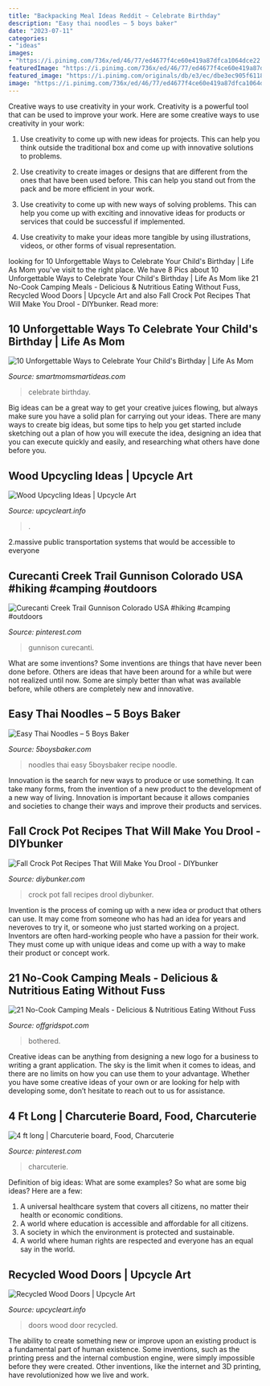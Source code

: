 ```yaml
---
title: "Backpacking Meal Ideas Reddit ~ Celebrate Birthday"
description: "Easy thai noodles – 5 boys baker"
date: "2023-07-11"
categories:
- "ideas"
images:
- "https://i.pinimg.com/736x/ed/46/77/ed4677f4ce60e419a87dfca1064dce22.jpg"
featuredImage: "https://i.pinimg.com/736x/ed/46/77/ed4677f4ce60e419a87dfca1064dce22.jpg"
featured_image: "https://i.pinimg.com/originals/db/e3/ec/dbe3ec905f61188960024a2c6a0b24b9.jpg"
image: "https://i.pinimg.com/736x/ed/46/77/ed4677f4ce60e419a87dfca1064dce22.jpg"
---
```



Creative ways to use creativity in your work.
Creativity is a powerful tool that can be used to improve your work. Here are some creative ways to use creativity in your work:
1. Use creativity to come up with new ideas for projects. This can help you think outside the traditional box and come up with innovative solutions to problems.

2. Use creativity to create images or designs that are different from the ones that have been used before. This can help you stand out from the pack and be more efficient in your work.

3. Use creativity to come up with new ways of solving problems. This can help you come up with exciting and innovative ideas for products or services that could be successful if implemented.

4. Use creativity to make your ideas more tangible by using illustrations, videos, or other forms of visual representation.

	

		
looking for 10 Unforgettable Ways to Celebrate Your Child&#039;s Birthday | Life As Mom you've visit to the right place. We have 8 Pics about 10 Unforgettable Ways to Celebrate Your Child&#039;s Birthday | Life As Mom like 21 No-Cook Camping Meals - Delicious &amp; Nutritious Eating Without Fuss, Recycled Wood Doors | Upcycle Art and also Fall Crock Pot Recipes That Will Make You Drool - DIYbunker. Read more:
		
    
## 10 Unforgettable Ways To Celebrate Your Child&#039;s Birthday | Life As Mom

<img loading=lazy src="https://smartmomsmartideas.com/wp-content/uploads/2018/06/Celebrate-Birthday-FB.jpg" onerror="this.onerror=null;this.src='https://tse4.mm.bing.net/th?id=OIP.JnAXTV1POtW8KlmIPvJgnwHaD2&amp;pid=15.1';" alt="10 Unforgettable Ways to Celebrate Your Child&#039;s Birthday | Life As Mom">

_Source: smartmomsmartideas.com_

>celebrate birthday. 

	

Big ideas can be a great way to get your creative juices flowing, but always make sure you have a solid plan for carrying out your ideas. There are many ways to create big ideas, but some tips to help you get started include sketching out a plan of how you will execute the idea, designing an idea that you can execute quickly and easily, and researching what others have done before you.

    
## Wood Upcycling Ideas | Upcycle Art

<img loading=lazy src="https://www.upcycleart.info/wp-content/uploads/2016/01/Wood-Upcycled-Storage.jpg" onerror="this.onerror=null;this.src='https://tse4.mm.bing.net/th?id=OIP.s9LPLBUx3f05lJcEeI7sXgHaK2&amp;pid=15.1';" alt="Wood Upcycling Ideas | Upcycle Art">

_Source: upcycleart.info_

>. 

	

2.massive public transportation systems that would be accessible to everyone

    
## Curecanti Creek Trail Gunnison Colorado USA #hiking #camping #outdoors

<img loading=lazy src="https://i.pinimg.com/originals/db/e3/ec/dbe3ec905f61188960024a2c6a0b24b9.jpg" onerror="this.onerror=null;this.src='https://tse4.mm.bing.net/th?id=OIP.iQeooMEC-VMFr8NmSlOzlAHaLH&amp;pid=15.1';" alt="Curecanti Creek Trail Gunnison Colorado USA #hiking #camping #outdoors">

_Source: pinterest.com_

>gunnison curecanti. 

	

What are some inventions?
Some inventions are things that have never been done before. Others are ideas that have been around for a while but were not realized until now. Some are simply better than what was available before, while others are completely new and innovative.

    
## Easy Thai Noodles – 5 Boys Baker

<img loading=lazy src="http://www.5boysbaker.com/wp-content/uploads/2019/04/easy-thai-noodles-2.jpg" onerror="this.onerror=null;this.src='https://tse4.mm.bing.net/th?id=OIP.c-AP2MzL9B7Xo5eTvdAZ7AHaLH&amp;pid=15.1';" alt="Easy Thai Noodles – 5 Boys Baker">

_Source: 5boysbaker.com_

>noodles thai easy 5boysbaker recipe noodle. 

	

Innovation is the search for new ways to produce or use something. It can take many forms, from the invention of a new product to the development of a new way of living. Innovation is important because it allows companies and societies to change their ways and improve their products and services.

    
## Fall Crock Pot Recipes That Will Make You Drool - DIYbunker

<img loading=lazy src="https://www.diybunker.com/wp-content/uploads/2018/09/frec.jpg" onerror="this.onerror=null;this.src='https://tse4.mm.bing.net/th?id=OIP.smeQLM-dt2r0TBCg4wHOzAHaHa&amp;pid=15.1';" alt="Fall Crock Pot Recipes That Will Make You Drool - DIYbunker">

_Source: diybunker.com_

>crock pot fall recipes drool diybunker. 

	

Invention is the process of coming up with a new idea or product that others can use. It may come from someone who has had an idea for years and neveroves to try it, or someone who just started working on a project. Inventors are often hard-working people who have a passion for their work. They must come up with unique ideas and come up with a way to make their product or concept work.

    
## 21 No-Cook Camping Meals - Delicious &amp; Nutritious Eating Without Fuss

<img loading=lazy src="https://offgridspot.com/wp-content/uploads/2020/07/no-cook-camping-meals.jpg" onerror="this.onerror=null;this.src='https://tse4.mm.bing.net/th?id=OIP.NXqNZLjsFLJ2igBq1jfy-gHaLH&amp;pid=15.1';" alt="21 No-Cook Camping Meals - Delicious &amp; Nutritious Eating Without Fuss">

_Source: offgridspot.com_

>bothered. 

	

Creative ideas can be anything from designing a new logo for a business to writing a grant application. The sky is the limit when it comes to ideas, and there are no limits on how you can use them to your advantage. Whether you have some creative ideas of your own or are looking for help with developing some, don’t hesitate to reach out to us for assistance.

    
## 4 Ft Long | Charcuterie Board, Food, Charcuterie

<img loading=lazy src="https://i.pinimg.com/736x/ed/46/77/ed4677f4ce60e419a87dfca1064dce22.jpg" onerror="this.onerror=null;this.src='https://tse1.mm.bing.net/th?id=OIP.nj3amb2z0WUlH8hSmAcMBQHaNL&amp;pid=15.1';" alt="4 ft long | Charcuterie board, Food, Charcuterie">

_Source: pinterest.com_

>charcuterie. 

	

Definition of big ideas: What are some examples?
So what are some big ideas? Here are a few: 
1. A universal healthcare system that covers all citizens, no matter their health or economic conditions. 
2. A world where education is accessible and affordable for all citizens. 
3. A society in which the environment is protected and sustainable. 
4. A world where human rights are respected and everyone has an equal say in the world.

    
## Recycled Wood Doors | Upcycle Art

<img loading=lazy src="http://www.upcycleart.info/wp-content/uploads/2015/10/Upcycled-Wood-Doors-Centerpiece.jpg" onerror="this.onerror=null;this.src='https://tse3.mm.bing.net/th?id=OIP.rOEYHiotf7LDWdcF7UV2WwHaK9&amp;pid=15.1';" alt="Recycled Wood Doors | Upcycle Art">

_Source: upcycleart.info_

>doors wood door recycled. 

	

The ability to create something new or improve upon an existing product is a fundamental part of human existence. Some inventions, such as the printing press and the internal combustion engine, were simply impossible before they were created. Other inventions, like the internet and 3D printing, have revolutionized how we live and work.

